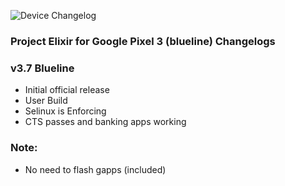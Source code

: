 ![Device Changelog](https://i.imgur.com/C0Wcdr5.png)

### Project Elixir for Google Pixel 3 (blueline) Changelogs

### v3.7 Blueline
- Initial official release
- User Build
- Selinux is Enforcing
- CTS passes and banking apps working

### Note:
- No need to flash gapps (included)